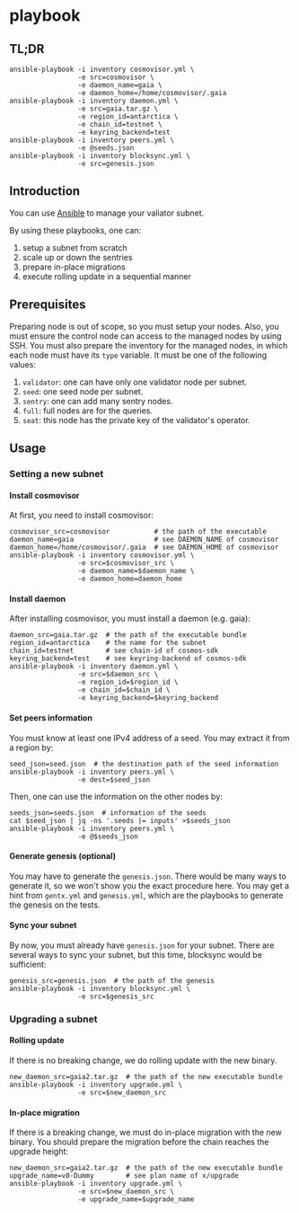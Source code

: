 # playbook

## TL;DR

``` shell
ansible-playbook -i inventory cosmovisor.yml \
                 -e src=cosmovisor \
                 -e daemon_name=gaia \
                 -e daemon_home=/home/cosmovisor/.gaia
ansible-playbook -i inventory daemon.yml \
                 -e src=gaia.tar.gz \
                 -e region_id=antarctica \
                 -e chain_id=testnet \
                 -e keyring_backend=test
ansible-playbook -i inventory peers.yml \
                 -e @seeds.json
ansible-playbook -i inventory blocksync.yml \
                 -e src=genesis.json
```

## Introduction

You can use [Ansible](https://www.ansible.com) to manage your valiator subnet.

By using these playbooks, one can:

1. setup a subnet from scratch
2. scale up or down the sentries
3. prepare in-place migrations
4. execute rolling update in a sequential manner

## Prerequisites

Preparing node is out of scope, so you must setup your nodes. Also, you must
ensure the control node can access to the managed nodes by using SSH. You must
also prepare the inventory for the managed nodes, in which each node must have
its `type` variable. It must be one of the following values: 

1. `validator`: one can have only one validator node per subnet.
2. `seed`: one seed node per subnet.
3. `sentry`: one can add many sentry nodes.
4. `full`: full nodes are for the queries.
5. `seat`: this node has the private key of the validator's operator.

## Usage

### Setting a new subnet

#### Install cosmovisor

At first, you need to install cosmovisor:

``` shell
cosmovisor_src=cosmovisor           # the path of the executable
daemon_name=gaia                    # see DAEMON_NAME of cosmovisor
daemon_home=/home/cosmovisor/.gaia  # see DAEMON_HOME of cosmovisor
ansible-playbook -i inventory cosmovisor.yml \
                 -e src=$cosmovisor_src \
                 -e daemon_name=$daemon_name \
                 -e daemon_home=daemon_home
```

#### Install daemon

After installing cosmovisor, you must install a daemon (e.g. gaia):

``` shell
daemon_src=gaia.tar.gz  # the path of the executable bundle
region_id=antarctica    # the name for the subnet
chain_id=testnet        # see chain-id of cosmos-sdk
keyring_backend=test    # see keyring-backend of cosmos-sdk
ansible-playbook -i inventory daemon.yml \
                 -e src=$daemon_src \
                 -e region_id=$region_id \
                 -e chain_id=$chain_id \
                 -e keyring_backend=$keyring_backend
```

#### Set peers information

You must know at least one IPv4 address of a seed. You may extract it from a
region by:

``` shell
seed_json=seed.json  # the destination path of the seed information
ansible-playbook -i inventory peers.yml \
                 -e dest=$seed_json
```

Then, one can use the information on the other nodes by:

``` shell
seeds_json=seeds.json  # information of the seeds
cat $seed_json | jq -ns '.seeds |= inputs' >$seeds_json
ansible-playbook -i inventory peers.yml \
                 -e @$seeds_json
```

#### Generate genesis (optional)

You may have to generate the `genesis.json`. There would be many ways to
generate it, so we won't show you the exact procedure here. You may get a hint
from `gentx.yml` and `genesis.yml`, which are the playbooks to generate the
genesis on the tests.

#### Sync your subnet

By now, you must already have `genesis.json` for your subnet. There are several
ways to sync your subnet, but this time, blocksync would be sufficient:

``` shell
genesis_src=genesis.json  # the path of the genesis
ansible-playbook -i inventory blocksync.yml \
                 -e src=$genesis_src
```

### Upgrading a subnet

#### Rolling update

If there is no breaking change, we do rolling update with the new binary.

``` shell
new_daemon_src=gaia2.tar.gz  # the path of the new executable bundle
ansible-playbook -i inventory upgrade.yml \
                 -e src=$new_daemon_src
```

#### In-place migration

If there is a breaking change, we must do in-place migration with the new
binary. You should prepare the migration before the chain reaches the upgrade
height:

``` shell
new_daemon_src=gaia2.tar.gz  # the path of the new executable bundle
upgrade_name=v0-Dummy        # see plan name of x/upgrade
ansible-playbook -i inventory upgrade.yml \
                 -e src=$new_daemon_src \
                 -e upgrade_name=$upgrade_name
```
